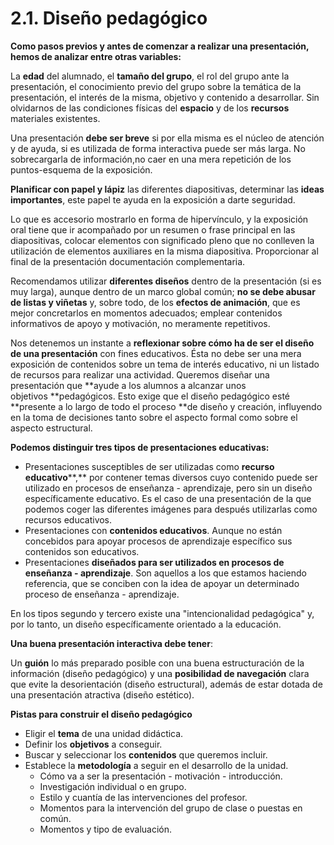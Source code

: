 # 2.1. Diseño pedagógico

**Como pasos previos y antes de comenzar a realizar una presentación, hemos de analizar entre otras variables:**

La **edad** del alumnado, el **tamaño del grupo**, el rol del grupo ante la presentación, el conocimiento previo del grupo sobre la temática de la presentación, el interés de la misma, objetivo y contenido a desarrollar. Sin olvidarnos de las condiciones físicas del **espacio** y de los **recursos** materiales existentes.

Una presentación **debe ser breve** si por ella misma es el núcleo de atención y de ayuda, si es utilizada de forma interactiva puede ser más larga. No sobrecargarla de información,no caer en una mera repetición de los puntos-esquema de la exposición.

**Planificar con papel y lápiz** las diferentes diapositivas, determinar las **ideas importantes**, este papel te ayuda en la exposición a darte seguridad.

Lo que es accesorio mostrarlo en forma de hipervínculo, y la exposición oral tiene que ir acompañado por un resumen o frase principal en las diapositivas, colocar elementos con significado pleno que no conlleven la utilización de elementos auxiliares en la misma diapositiva. Proporcionar al final de la presentación documentación complementaria.

Recomendamos utilizar **diferentes diseños** dentro de la presentación (si es muy larga), aunque dentro de un marco global común; **no se debe abusar** **de listas y viñetas** y, sobre todo, de los **efectos de animación**, que es mejor concretarlos en momentos adecuados; emplear contenidos informativos de apoyo y motivación, no meramente repetitivos.

Nos detenemos un instante a **reflexionar sobre cómo ha de ser el diseño de una presentación** con fines educativos. Ésta no debe ser una mera exposición de contenidos sobre un tema de interés educativo, ni un listado de recursos para realizar una actividad. Queremos diseñar una presentación que **ayude a los alumnos a alcanzar unos objetivos **pedagógicos. Esto exige que el diseño pedagógico esté **presente a lo largo de todo el proceso **de diseño y creación, influyendo en la toma de decisiones tanto sobre el aspecto formal como sobre el aspecto estructural.

**Podemos distinguir tres tipos de presentaciones educativas:**

*   Presentaciones susceptibles de ser utilizadas como **recurso educativo****,** por contener temas diversos cuyo contenido puede ser utilizado en procesos de enseñanza - aprendizaje, pero sin un diseño específicamente educativo. Es el caso de una presentación de la que podemos coger las diferentes imágenes para después utilizarlas como recursos educativos.
*   Presentaciones con **contenidos educativos**. Aunque no están concebidos para apoyar procesos de aprendizaje específico sus contenidos son educativos.
*   Presentaciones **diseñados para ser utilizados en procesos de enseñanza - aprendizaje**. Son aquellos a los que estamos haciendo referencia, que se conciben con la idea de apoyar un determinado proceso de enseñanza - aprendizaje.

En los tipos segundo y tercero existe una "intencionalidad pedagógica" y, por lo tanto, un diseño específicamente orientado a la educación.

**Una buena presentación interactiva debe tener**:

Un **guión** lo más preparado posible con una buena estructuración de la información (diseño pedagógico) y una **posibilidad de navegación** clara que evite la desorientación (diseño estructural), además de estar dotada de una presentación atractiva (diseño estético).

**Pistas para construir el diseño pedagógico**

*   Eligir el **tema** de una unidad didáctica.
*   Definir los **objetivos** a conseguir.
*   Buscar y seleccionar los **contenidos** que queremos incluir.
*   Establece la **metodología** a seguir en el desarrollo de la unidad.
    *   Cómo va a ser la presentación - motivación - introducción.
    *   Investigación individual o en grupo.
    *   Estilo y cuantía de las intervenciones del profesor.
    *   Momentos para la intervención del grupo de clase o puestas en común.
    *   Momentos y tipo de evaluación.

